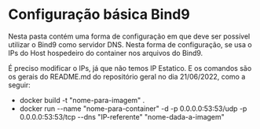 # Configuração básica Bind9
Nesta pasta contém uma forma de configuração em que deve ser possível utilizar o Bind9 como servidor DNS.
Nesta forma de configuração, se usa o IPs do Host hospedeiro do container nos arquivos do Bind9.

É preciso modificar o IPs, já que não temos IP Estatico.
E os comandos são os gerais do README.md do repositório geral no dia 21/06/2022, como a seguir:

* docker build -t "nome-para-imagem" .
* docker run --name "nome-para-container" -d -p 0.0.0.0:53:53/udp -p 0.0.0.0:53:53/tcp --dns "IP-referente" "nome-dada-a-imagem"
